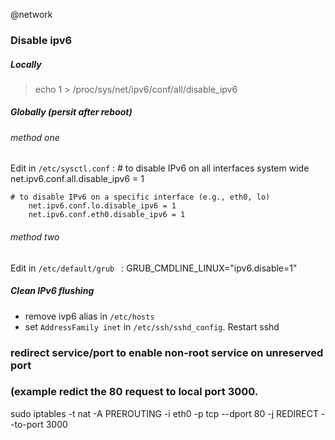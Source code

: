 @network

### Disable ipv6

##### Locally
> echo 1 > /proc/sys/net/ipv6/conf/all/disable_ipv6

##### Globally (persit after reboot)

###### method one
Edit in `/etc/sysctl.conf` : 
    # to disable IPv6 on all interfaces system wide
        net.ipv6.conf.all.disable_ipv6 = 1

    # to disable IPv6 on a specific interface (e.g., eth0, lo)
        net.ipv6.conf.lo.disable_ipv6 = 1
        net.ipv6.conf.eth0.disable_ipv6 = 1

###### method two
Edit in `/etc/default/grub ` : 
    GRUB_CMDLINE_LINUX="ipv6.disable=1"


##### Clean IPv6 flushing

* remove ivp6 alias in `/etc/hosts`
* set `AddressFamily inet`  in  `/etc/ssh/sshd_config`.  Restart sshd


### redirect service/port to enable non-root service on unreserved port
### (example redict the 80 request to local port 3000.
sudo iptables -t nat -A PREROUTING -i eth0 -p tcp --dport 80 -j REDIRECT --to-port 3000


